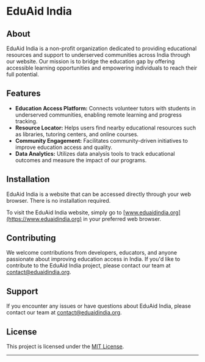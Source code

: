 

# EduAid India

## About

EduAid India is a non-profit organization dedicated to providing educational resources and support to underserved communities across India through our website. Our mission is to bridge the education gap by offering accessible learning opportunities and empowering individuals to reach their full potential.

## Features

- **Education Access Platform:** Connects volunteer tutors with students in underserved communities, enabling remote learning and progress tracking.
- **Resource Locator:** Helps users find nearby educational resources such as libraries, tutoring centers, and online courses.
- **Community Engagement:** Facilitates community-driven initiatives to improve education access and quality.
- **Data Analytics:** Utilizes data analysis tools to track educational outcomes and measure the impact of our programs.

## Installation

EduAid India is a website that can be accessed directly through your web browser. There is no installation required.

To visit the EduAid India website, simply go to [www.eduaidindia.org](https://www.eduaidindia.org) in your preferred web browser.

## Contributing

We welcome contributions from developers, educators, and anyone passionate about improving education access in India. If you'd like to contribute to the EduAid India project, please contact our team at [contact@eduaidindia.org](mailto:contact@eduaidindia.org).

## Support

If you encounter any issues or have questions about EduAid India, please contact our team at [contact@eduaidindia.org](mailto:contact@eduaidindia.org).

## License

This project is licensed under the [MIT License](https://opensource.org/licenses/MIT).

---
